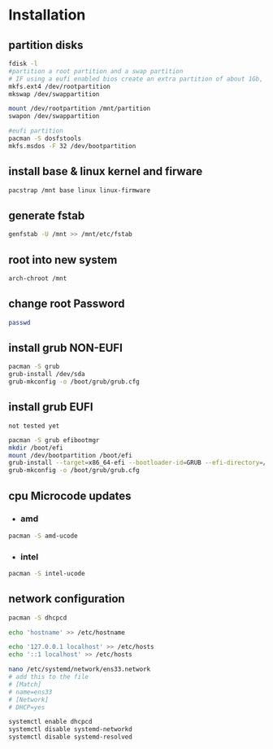 # Installation

## partition disks
```bash
fdisk -l
#partition a root partition and a swap partition
# IF using a eufi enabled bios create an extra partition of about 1Gb, format this partition using FAT32
mkfs.ext4 /dev/rootpartition
mkswap /dev/swappartition

mount /dev/rootpartition /mnt/partition
swapon /dev/swappartition

#eufi partition
pacman -S dosfstools
mkfs.msdos -F 32 /dev/bootpartition
```

## install base & linux kernel and firware
```bash
pacstrap /mnt base linux linux-firmware
```

## generate fstab 
```bash
genfstab -U /mnt >> /mnt/etc/fstab
```

## root into new system
```bash
arch-chroot /mnt
```

## change root Password
```bash
passwd
```

## install grub NON-EUFI
```bash
pacman -S grub 
grub-install /dev/sda
grub-mkconfig -o /boot/grub/grub.cfg
```

## install grub EUFI
`not tested yet`
```bash
pacman -S grub efibootmgr
mkdir /boot/efi
mount /dev/bootpartition /boot/efi
grub-install --target=x86_64-efi --bootloader-id=GRUB --efi-directory=/boot/efi
grub-mkconfig -o /boot/grub/grub.cfg
```

## cpu Microcode updates
* ### amd
```bash
pacman -S amd-ucode
```
* ### intel
```bash
pacman -S intel-ucode
```

## network configuration
```bash
pacman -S dhcpcd

echo 'hostname' >> /etc/hostname

echo '127.0.0.1 localhost' >> /etc/hosts
echo '::1 localhost' >> /etc/hosts

nano /etc/systemd/network/ens33.network
# add this to the file
# [Match]
# name=ens33
# [Network]
# DHCP=yes

systemctl enable dhcpcd
systemctl disable systemd-networkd
systemctl disable systemd-resolved
```

